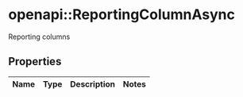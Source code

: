 # openapi::ReportingColumnAsync

Reporting columns

## Properties
Name | Type | Description | Notes
------------ | ------------- | ------------- | -------------


